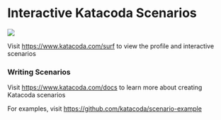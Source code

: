 # Interactive Katacoda Scenarios

[![](http://shields.katacoda.com/katacoda/surf/count.svg)](https://www.katacoda.com/surf "Get your profile on Katacoda.com")

Visit https://www.katacoda.com/surf to view the profile and interactive scenarios

### Writing Scenarios
Visit https://www.katacoda.com/docs to learn more about creating Katacoda scenarios

For examples, visit https://github.com/katacoda/scenario-example
